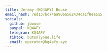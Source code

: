 ```yaml
---
title: Jeremy (KQ4AFY) Bouse
email_hash: 7ed137bc74aa906a562434ca1f8ea515
socials:
  github: jbouse
  paypal: KQ4AFY
  telegram: KQ4AFY
  tiktok: butonlyone.life
  email: operator@kq4afy.xyz 
---
```

